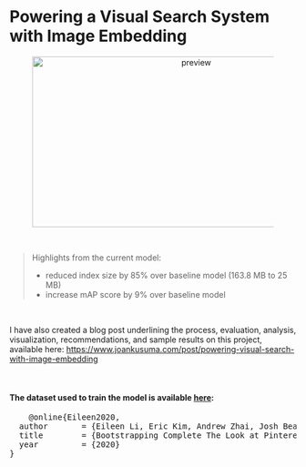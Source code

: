 # Powering a Visual Search System with Image Embedding


<figure>
  <center>
    <img src="https://static.wixstatic.com/media/81114d_4ea9eeaf7c9c457ab30faf4e95f91ba8~mv2.png" alt="preview" height="300" width="560">
  </center>
</figure>
<br>


> Highlights from the current model:
> * reduced index size by 85% over baseline model (163.8 MB to 25 MB)
> * increase mAP score by 9% over baseline model


<br>

I have also created a blog post underlining the process, evaluation, analysis, visualization, recommendations, and sample results on this project, available here: 
https://www.joankusuma.com/post/powering-visual-search-with-image-embedding

<br>

#### The dataset used to train the model is available <a href="https://github.com/eileenforwhat/complete-the-look-dataset/tree/master">here</a>:
<div class="box">
  <pre>
    @online{Eileen2020,
  author       = {Eileen Li, Eric Kim, Andrew Zhai, Josh Beal, Kunlong Gu},
  title        = {Bootstrapping Complete The Look at Pinterest},
  year         = {2020}
}
  </pre>
</div>
